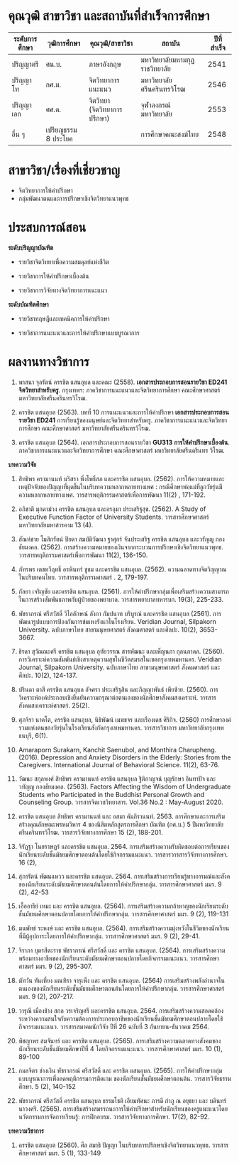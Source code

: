 # คุณวุฒิ สาขาวิชา และสถาบันที่สำเร็จการศึกษา



| ระดับการศึกษา |       วุฒิการศึกษา |   คุณวุฒิ/สาขาวิชา |    สถาบัน        |      ปีที่สำเร็จ    |
|----------------|-----------------------|-------------| -------|  ------|
|ปริญญาตรี| ศน.บ. |ภาษาอังกฤษ|  มหาวิทยาลัยมหามกุฏราชวิทยาลัย |2541 |    
| ปริญญาโท|กศ.ม.     |จิตวิทยาการแนะแนว| มหาวิทยาลัยศรีนครินทรวิโรฒ|   2546| 
| ปริญญาเอก|ศศ.ด.| จิตวิทยา (จิตวิทยาการปรึกษา)  | จุฬาลงกรณ์มหาวิทยาลัย |2553|  
| อื่น ๆ|เปรียญธรรม 8 ประโยค|   | การศึกษาคณะสงฆ์ไทย|2548| 


# สาขาวิชา/เรื่องที่เชี่ยวชาญ
- จิตวิทยาการให้คำปรึกษา
- กลุ่มพัฒนาตนและการปรึกษาเชิงจิตวิทยาแนวพุทธ

# ประสบการณ์สอน 
**ระดับปริญญาบัณฑิต**

- รายวิชาจิตวิทยาเพื่อความสมดุลย์แห่งชีวิต

-  รายวิชาการให้คำปรึกษาเบื้องต้น

-  รายวิชาการวิจัยทางจิตวิทยาการแนะแนว

**ระดับบัณฑิตศึกษา**

- รายวิชาทฤษฎีและเทคนิคการให้คำปรึกษา

- รายวิชาการแนะแนวและการให้คำปรึกษาแบบบูรณาการ

# ผลงานทางวิชาการ

1. พาสนา จุลรัตน์ ครรชิต แสนอุบล และคณะ (2558). **เอกสารประกอบการสอนรายวิชา ED241 จิตวิทยาสำหรับครู**. กรุงเทพฯ: ภาควิชาการแนะแนวและจิตวิทยาการศึกษา คณะศึกษาศาสตร์ มหาวิทยาลัยศรีนครินทรวิโรฒ.

2. ครรชิต แสนอุบล (2563). บทที่ 10 การแนะแนวและการให้คำปรึกษา  **เอกสารประกอบการสอนรายวิชา ED241** การเรียนรู้ของมนุษย์และจิตวิทยาสำหรับครู. ภาควิชาการแนะแนวและจิตวิทยาการศึกษา คณะศึกษาศาสตร์ มหาวิทยาลัยศรีนครินทรวิโรฒ.

3. ครรชิต แสนอุบล (2564). เอกสารประกอบการสอนรายวิชา **GU313 การให้คำปรึกษาเบื้องต้น**. ภาควิชาการแนะแนวและจิตวิทยาการศึกษา คณะศึกษาศาสตร์ มหาวิทยาลัยศรีนครินทร วิโรฒ.

  

**บทความวิจัย**

1. สิทธิพร ครามานนท์ นริสรา พึ่งโพธิ์สภ และครรชิต แสนอุบล. (2562). การให้ความหมายและเหตุปัจจัยของปัญญาที่ผุดขึ้นในบริบทความหลากหลายทางเพศ : กรณีศึกษาพ่อแม่ที่ลูกวัยรุ่นมีความหลากหลายทางเพศ. วารสารพฤติกรรมศาสตร์เพื่อการพัฒนา 11(2) , 171-192.

2. อภิชาติ มุกดาม่วง ครรชิต แสนอุบล และอรอุมา ประเสริฐสุข. (2562). A Study of Executive Function Factor of University Students. วารสารศึกษาศาสตร์ มหาวิทยาลัยมหาสารคาม 13 (4).

3. สัณห์ชาย โมสิกรัตน์ ปิยดา สมบัติวัฒนา ฐาศุกร์ จันประเสริฐ ครรชิต แสนอุบล และวรัญญู กองชัยมงคล. (2562). การสร้างความหมายของเงินจากกระบวนการปรึกษาเชิงจิตวิทยาแนวพุทธ. วารสารพฤติกรรมศาสตร์เพื่อการพัฒนา 11(2), 136-150.

4. ภัทรพร เตชทวีฤทธิ์ อรพินทร์ ชูชม และครรชิต แสนอุบล. (2562). ความฉลาดทางจิตวิญญาณในบริบทคนไทย. วารสารพฤติกรรมศาสตร์ . 2, 179-197.

5. กัลยา เจริญชัย และครรชิต แสนอุบล. (2561). การให้คำปรึกษากลุ่มเพื่อเสริมสร้างความสามารถในการสร้างสัมพันธภาพกับผู้ป่วยของพยาบาล. วารสารพยาบาลทหารบก. 19(3), 225-233.

6. พัชราภรณ์ ศรีสวัสดิ์ วิไลลักษณ์ ลังกา กัมปนาท บริบูรณ์ และครรชิต แสนอุบล (2561). การพัฒนารูปแบบการป้องกันการข่มเหงรังแกในโรงเรียน. Veridian Journal, Silpakorn University. ฉบับภาษาไทย สาขามนุษยศาสตร์ สังคมศาสตร์ และศิลปะ. 10(2), 3653-3667.

7. ธิรดา สุวัณณะศรี ครรชิต แสนอุบล อุทัยวรรณ สารพัฒนะ และเพ็ญนภา กุลนภาดล. (2560). การวิเคราะห์ความสัมพันธ์เชิงสาเหตุความสุขในชีวิตสมรสในเขตกรุงเทพมหานคร. Veridian Journal, Silpakorn University. ฉบับภาษาไทย สาขามนุษยศาสตร์ สังคมศาสตร์ และศิลปะ. 10(2), 124-137.

8. ปรินดา ตาสี ครรชิต แสนอุบล อัจศรา ประเสริฐสิน และภิญญาพันธ์ เพียซ้าย. (2560). การวิเคราะห์องค์ประกอบเชิงยืนยันความกรุณาต่อตนเองของนักศึกษาสังคมสงเคราะห์. วารสารสังคมสงเคราะห์ศาสตร์. 25(2).

9. ศุภจิรา นาคโต, ครรชิต แสนอุบล, นิธิพัฒน์ เมฆขจร และเรืองเดช ศิริกิจ. (2560) การศึกษาองค์รวมแห่งตนของวัยรุ่นในโรงเรียนสังกัดกรุงเทพมหานคร. วารสารวิชาการ มหาวิทยาลัยกรุงเทพธนบุรี, 6(1).

10. Amaraporn Surakarn, Kanchit Saenubol, and Monthira Charupheng. (2016). Depression and Anxiety Disorders in the Elderly: Stories from the Caregivers. International Journal of Behavioral Science. 11(2), 63-76.

11. วัฒนะ สกุลพงศ์ สิทธิพร ครามานนท์ ครรชิต แสนอุบล ฐิติกาญจน์ บุญรักษา อินทาปัจ และ วทัญญู กองชัยมงคล. (2563). Factors Affecting the Wisdom of Undergraduate Students who Participated in the Buddhist Personal Growth and Counseling Group. วารสารจิตเวชวิทยาสาร. Vol.36 No.2 : May-August 2020.

12. ครรชิต แสนอุบล สิทธิพร ครามานนท์ และ อสมา คัมภิรานนท์. 2563. การศึกษาและการเสริมสร้างคุณลักษณะพรหมวิหาร 4 ของนิสิตหลักสูตรการศึกษา บัณฑิต (กศ.บ.) 5 ปีมหาวิทยาลัยศรีนครินทรวิโรฒ. วารสารวิจัยทางการศึกษา 15 (2), 188-201.

13. จิรัฎฐา โนยราษฎร์ และครรชิต แสนอุบล. 2564. การเสริมสร้างความรับผิดชอบต่อการเรียนของนักเรียนระดับชั้นมัธยมศึกษาตอนต้นโดยใช้กิจกรรมแนะแนว. วารสารวารสารวิจัยทางการศึกษา. 16 (2),

14. สุภารัตน์ พัฒนแหวว และครรชิต แสนอุบล. 2564. การเสริมสร้างการเรียนรู้ทางอารมณ์และสังคของนักเรียนระดับมัธยมศึกษาตอนต้นโดยการให้คำปรึกษากลุ่ม. วารสารศึกษาศาสตร์ มมร.  9 (2), 42-53

15. เอื้ออารีย์ เหมะ และ ครรชิต แสนอุบล. (2564). การเสริมสร้างความกล้าหาญของนักเรียนระดับชั้นมัธยมศึกษาตอนปลายโดยการให้คำปรึกษากลุ่ม. วารสารศึกษาศาสตร์ มมร. 9 (2), 119-131

16. มนพัทธ์ ระหงษ์ และ ครรชิต แสนอุบล. (2564). การเสริมสร้างความมุ่งหวังในชีวิตของนักเรียนที่มีผู้อุปการะโดยการให้คำปรึกษากลุ่ม. วารสารศึกษาศาสตร์ มมร. 9 (2), 29-41.

17. จิราภา บุตรสีตะราช พัชราภรณ์ ศรีสวัสดิ์ และ ครรชิต แสนอุบล. (2564). การเสริมสร้างความพร้อมทางอาชีพของนักเรียนระดับมัธยมศึกษาตอนปลายโดยกิจกรรมแนะแนว. วารสารศึกษาศาสตร์ มมร. 9 (2), 295-307.

18. มัทวัน ทันเที่ยง มณฑิรา จารุเพ็ง และ ครรชิต แสนอุบล. (2564) การเสริมสร้างพลังอํานาจในตนเองของนักเรียนระดับชั้นมัธยมศึกษาตอนต้นโดยการให้คําปรึกษากลุ่ม. วารสารศึกษาศาสตร์ มมร. 9 (2), 207-217.

19. วารุณี เมืองช้าง สกล วรเจริญศรี และครรชิต แสนอุบล. 2564. การเสริมสร้างความสอดคล้องระหว่างความสนใจกับความต้องการประกอบอาชีพของนักเรียนชั้นมัธยมศึกษาตอนปลายโดยใช้กิจกรรมแนะแนว. วารสารสมาคมนักวิจัย ปีที่ 26 ฉบับที่ 3 กันยายน-ธันวาคม 2564.

20. พิชญาพร สมจันทร์ และ ครรชิต แสนอุบล. (2565). การเสริมสร้างความฉลาดทางสังคมของนักเรียนระดับชั้นมัธยมศึกษาปีที่ 4 โดยกิจกรรมแนะแนว. วารสารศึกษาศาสตร์ มมร. 10 (1), 89-100

21. กมลจิตร ช่างเงิน พัชราภรณ์ ศรีสวัสดิ์ และ ครรชิต แสนอุบล. (2565). การให้คำปรึกษากลุ่มแบบบูรณาการเพื่อลดพฤติกรรมการติดเกม ของนักเรียนชั้นมัธยมศึกษาตอนต้น. วารสารวิจัยธรรมศึกษา. 5 (2), 140-152

22. พัชราภรณ์ ศรีสวัสดิ์ ครรชิต แสนอุบล ธรรมโชติ เอียมทัศนะ ภารดี กำภู ณ อยุธยา และ บดินทร์ นาวงศรี. (2565). การเสริมสร้างสมรรถนะการให้คําปรึกษาสําหรับนักเรียนของครูแนะแนวโดยนวัตกรรมการจัดการเรียนรู้: การฝึกอบรม. วารสารวิจัยทางการศึกษา. 17(2), 82-92.

  

**บทความวิชาการ**

1. ครรชิต แสนอุบล (2560). ศีล สมาธิ ปัญญา ในบริบทการปรึกษาเชิงจิตวิทยาแนวพุทธ. วารสารศึกษาศาสตร์ มมร. 5 (1), 133-149
